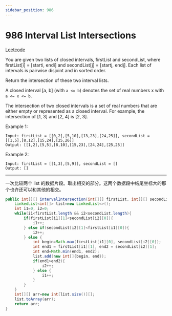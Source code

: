 ```yaml
---
sidebar_position: 986
---
```


# 986 Interval List Intersections

[Leetcode](https://leetcode.com/problems/interval-list-intersections/)

You are given two lists of closed intervals, firstList and secondList, where firstList[i] = [starti, endi] and secondList[j] = [startj, endj]. Each list of intervals is pairwise disjoint and in sorted order.

Return the intersection of these two interval lists.

A closed interval [a, b] (with `a <= b`) denotes the set of real numbers x with `a <= x <= b`.

The intersection of two closed intervals is a set of real numbers that are either empty or represented as a closed interval. For example, the intersection of [1, 3] and [2, 4] is [2, 3].

 

Example 1:

```
Input: firstList = [[0,2],[5,10],[13,23],[24,25]], secondList = [[1,5],[8,12],[15,24],[25,26]]
Output: [[1,2],[5,5],[8,10],[15,23],[24,24],[25,25]]
```
Example 2:
```
Input: firstList = [[1,3],[5,9]], secondList = []
Output: []
```

---

一次比较两个 list 的数据片段。取出相交的部分。这两个数据段中结尾坐标大的那个也许还可以和其他的相交。


```java
public int[][] intervalIntersection(int[][] firstList, int[][] secondList) {
    LinkedList<int[]> list=new LinkedList<>();
    int i1=0, i2=0;
    while(i1<firstList.length && i2<secondList.length){
        if(firstList[i1][1]<secondList[i2][0]){
            i1++;
        } else if(secondList[i2][1]<firstList[i1][0]){
            i2++;
        } else {
            int begin=Math.max(firstList[i1][0], secondList[i2][0]);
            int end1 = firstList[i1][1], end2 = secondList[i2][1];
            int end=Math.min(end1, end2);
            list.add(new int[]{begin, end});
            if(end1>end2){
                i2++;
            } else {
                i1++;
            }
        }
    }
    int[][] arr=new int[list.size()][];
    list.toArray(arr);
    return arr;
}
```